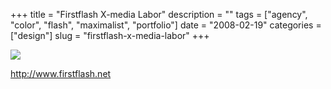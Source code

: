 +++
title = "Firstflash X-media Labor"
description = ""
tags = ["agency", "color", "flash", "maximalist", "portfolio"]
date = "2008-02-19"
categories = ["design"]
slug = "firstflash-x-media-labor"
+++


 

  <div id="screens-thumbs" class="clearfix">
    <div class="txt-center" id="design-submission"><a href="http://www.firstflash.net/"><img id='bluga-thumbnail-911' class='bluga-thumbnail large' src='/media/bluga/
wt47f279d756885_0.jpg'/></a></div>  
  </div>   
<p><a href="http://www.firstflash.net/">http://www.firstflash.net</a></p>




